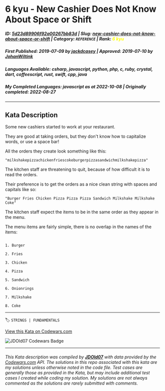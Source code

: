 # 6 kyu - New Cashier Does Not Know About Space or Shift 

##### **ID**: [5d23d89906f92a00267bb83d](https://www.codewars.com/kata/5d23d89906f92a00267bb83d) | **Slug**: [new-cashier-does-not-know-about-space-or-shift](https://www.codewars.com/kata/5d23d89906f92a00267bb83d) | **Category**: `REFERENCE` | **Rank**: <span style="color:yellow">6 kyu</span>

##### **First Published**: 2019-07-09 ***by*** [jackdcasey](https://www.codewars.com/users/jackdcasey) | **Approved**: 2019-07-10 ***by*** [JohanWiltink](https://www.codewars.com/users/JohanWiltink)

##### **Languages Available**: csharp, javascript, python, php, c, ruby, crystal, dart, coffeescript, rust, swift, cpp, java

##### **My Completed Languages**: javascript ***as at*** 2022-10-08 | **Originally completed**: 2022-08-27

---

## Kata Description


Some new cashiers started to work at your restaurant. 



They are good at taking orders, but they don't know how to capitalize words, or use a space bar! 



All the orders they create look something like this:



`"milkshakepizzachickenfriescokeburgerpizzasandwichmilkshakepizza"`



The kitchen staff are threatening to quit, because of how difficult it is to read the orders. 



Their preference is to get the orders as a nice clean string with spaces and capitals like so:



`"Burger Fries Chicken Pizza Pizza Pizza Sandwich Milkshake Milkshake Coke"`



The kitchen staff expect the items to be in the same order as they appear in the menu. 



The menu items are fairly simple, there is no overlap in the names of the items:

```

1. Burger

2. Fries

3. Chicken

4. Pizza

5. Sandwich

6. Onionrings

7. Milkshake

8. Coke

```



---


🏷 `STRINGS | FUNDAMENTALS`


[View this Kata on Codewars.com](https://www.codewars.com/kata/5d23d89906f92a00267bb83d)

![](https://www.codewars.com/users/jdold07/badges/large "JDOld07 Codewars Badge")

---

###### *This Kata description was compiled by [**JDOld07**](https://tpstech.dev) with data provided by the [Codewars.com](https://www.codewars.com) API.  The solutions in this repo associated with this kata are my solutions unless otherwise noted in the code file.  Test cases are generally those as provided in the Kata, but may include additional test cases I created while coding my solution.  My solutions are not always commented as the solutions are rarely submitted with comments.*
